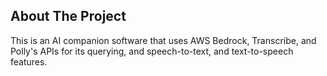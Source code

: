 <!-- ABOUT THE PROJECT -->
## About The Project
This is an AI companion software that uses AWS Bedrock, Transcribe, and Polly's APIs for its querying, and speech-to-text, and text-to-speech features.  
<!--
### Built With

These are the platforms and languages that have been included in this project.
* [![JavaScript](https://img.shields.io/badge/javascript-CEB330?style=for-the-badge&logo=javascript)](https://developer.mozilla.org/en-US/docs/Web/JavaScript)

* -->

